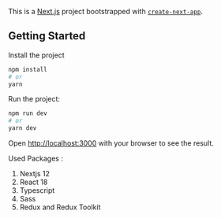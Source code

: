 This is a [Next.js](https://nextjs.org/) project bootstrapped with [`create-next-app`](https://github.com/vercel/next.js/tree/canary/packages/create-next-app).

## Getting Started

Install the project

```bash
npm install
# or
yarn
```

Run the project:

```bash
npm run dev
# or
yarn dev
```

Open [http://localhost:3000](http://localhost:3000) with your browser to see the result.

Used Packages :

1. Nextjs 12
2. React 18
3. Typescript
4. Sass
5. Redux and Redux Toolkit
